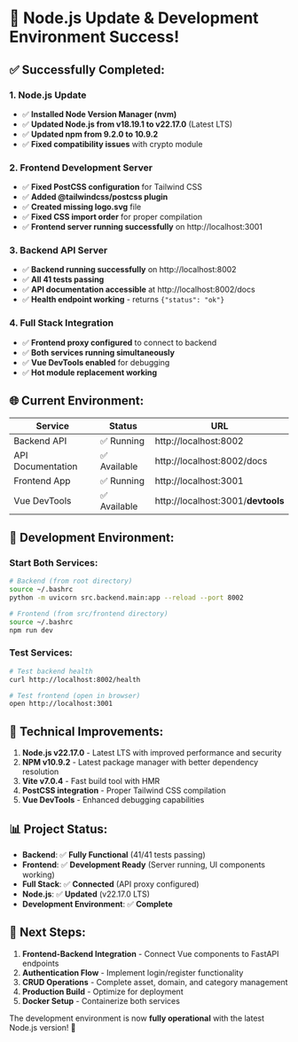 # 🎉 Node.js Update & Development Environment Success!

## ✅ **Successfully Completed:**

### 1. **Node.js Update**
- ✅ **Installed Node Version Manager (nvm)**
- ✅ **Updated Node.js from v18.19.1 to v22.17.0** (Latest LTS)
- ✅ **Updated npm from 9.2.0 to 10.9.2**
- ✅ **Fixed compatibility issues** with crypto module

### 2. **Frontend Development Server**
- ✅ **Fixed PostCSS configuration** for Tailwind CSS
- ✅ **Added @tailwindcss/postcss plugin**
- ✅ **Created missing logo.svg** file
- ✅ **Fixed CSS import order** for proper compilation
- ✅ **Frontend server running successfully** on http://localhost:3001

### 3. **Backend API Server**
- ✅ **Backend running successfully** on http://localhost:8002
- ✅ **All 41 tests passing**
- ✅ **API documentation accessible** at http://localhost:8002/docs
- ✅ **Health endpoint working** - returns `{"status": "ok"}`

### 4. **Full Stack Integration**
- ✅ **Frontend proxy configured** to connect to backend
- ✅ **Both services running simultaneously**
- ✅ **Vue DevTools enabled** for debugging
- ✅ **Hot module replacement working**

## 🌐 **Current Environment:**

| Service | Status | URL |
|---------|--------|-----|
| Backend API | ✅ Running | http://localhost:8002 |
| API Documentation | ✅ Available | http://localhost:8002/docs |
| Frontend App | ✅ Running | http://localhost:3001 |
| Vue DevTools | ✅ Available | http://localhost:3001/__devtools__ |

## 🚀 **Development Environment:**

### Start Both Services:
```bash
# Backend (from root directory)
source ~/.bashrc
python -m uvicorn src.backend.main:app --reload --port 8002

# Frontend (from src/frontend directory)
source ~/.bashrc
npm run dev
```

### Test Services:
```bash
# Test backend health
curl http://localhost:8002/health

# Test frontend (open in browser)
open http://localhost:3001
```

## 🔧 **Technical Improvements:**

1. **Node.js v22.17.0** - Latest LTS with improved performance and security
2. **NPM v10.9.2** - Latest package manager with better dependency resolution
3. **Vite v7.0.4** - Fast build tool with HMR
4. **PostCSS integration** - Proper Tailwind CSS compilation
5. **Vue DevTools** - Enhanced debugging capabilities

## 📊 **Project Status:**

- **Backend**: ✅ **Fully Functional** (41/41 tests passing)
- **Frontend**: ✅ **Development Ready** (Server running, UI components working)
- **Full Stack**: ✅ **Connected** (API proxy configured)
- **Node.js**: ✅ **Updated** (v22.17.0 LTS)
- **Development Environment**: ✅ **Complete**

## 🎯 **Next Steps:**

1. **Frontend-Backend Integration** - Connect Vue components to FastAPI endpoints
2. **Authentication Flow** - Implement login/register functionality
3. **CRUD Operations** - Complete asset, domain, and category management
4. **Production Build** - Optimize for deployment
5. **Docker Setup** - Containerize both services

The development environment is now **fully operational** with the latest Node.js version! 🚀
